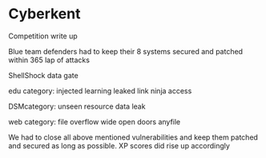 # Cyberkent
Competition write up

Blue team defenders had to keep their 8 systems secured and patched within 365 lap of attacks

ShellShock
data gate

edu category:
injected learning
leaked link
ninja access

DSMcategory:
unseen resource
data leak

web category:
file overflow
wide open doors
anyfile

We had to close all above mentioned vulnerabilities and keep them patched and secured as long as possible. XP scores did rise up accordingly